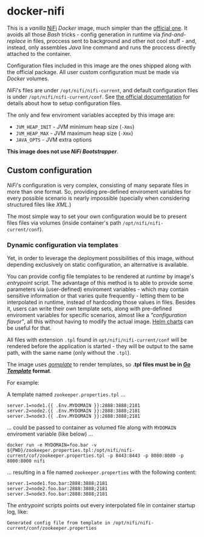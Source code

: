 # docker-nifi

This is a *vanilla* [NiFi](https://nifi.apache.org/) *Docker* image, much simpler than the [official one](https://hub.docker.com/r/apache/nifi/). It avoids all those *Bash* tricks - config generation in runtime via *find-and-replace* in files, proccess sent to background and other not cool stuff - and, instead, only assembles *Java* line command and runs the proccess directly attached to the container.

Configuration files included in this image are the ones shipped along with the official package. All user custom configuration must be made via *Docker* volumes.

*NiFi*'s files are under `/opt/nifi/nifi-current`, and default configuration files is under `/opt/nifi/nifi-current/conf`. See [the official documentation](https://nifi.apache.org/docs/nifi-docs/html/administration-guide.html) for details about how to setup configuration files.

The only and few enviroment variables accepted by this image are:

- `JVM_HEAP_INIT` - JVM minimum heap size (`-Xms`)
- `JVM_HEAP_MAX`  - JVM maximum heap size (`-Xmx`)
- `JAVA_OPTS` - JVM extra options

**This image does not use _NiFi Bootstrapper_**.

## Custom configuration

*NiFi*'s configuration is very complex, consisting of many separate files in more than one format. So, providing pre-defined enviroment variables for every possible scenario is nearly impossible (specially when considering structured files like *XML*.)

The most simple way to set your own configuration would be to present files files via volumes (inside container's path `/opt/nifi/nifi-current/conf`).

### Dynamic configuration via templates

Yet, in order to leverage the deployment possibilities of this image, without depending exclusively on static configuration, an alternative is available.

You can provide config file templates to be rendered at *runtime* by image's *entrypoint* script. The advantage of this method is to able to provide some parameters via (user-defined) enviroment variables - which may contain sensitive information or that varies quite frequently - letting them to be interpolated in runtime, instead of hardcoding those values in files. Besides it, users can write their own template sets, along with pre-defined enviroment variables for specific scenarios, almost like a _"configuration flavor"_, all this without having to modify the actual image. [Helm charts](https://helm.sh/docs/topics/charts/) can be useful for that.

All files with extension `.tpl` found in `opt/nifi/nifi-current/conf` will be rendered before the application is started - they will be output to the same path, with the same name (only without the `.tpl`).

The image uses [*gomplate*](https://docs.gomplate.ca/) to render templates, so **.tpl files must be in [*Go Template*](https://golang.org/pkg/text/template/) format**.

For example:

A template named `zookeeper.properties.tpl` ...
```
server.1=node1.{{ .Env.MYDOMAIN }}:2888:3888;2181
server.2=node2.{{ .Env.MYDOMAIN }}:2888:3888;2181
server.3=node3.{{ .Env.MYDOMAIN }}:2888:3888;2181
```

... could be passed to container as volumed file along with `MYDOMAIN` enviroment variable (like below) ...
```
docker run -e MYDOMAIN=foo.bar -v ${PWD}/zookeeper.properties.tpl:/opt/nifi/nifi-current/cof/zookeeper.properties.tpl -p 8443:8443 -p 8080:8080 -p 8000:8000 nifi
```

... resulting in a file named `zookeeper.properties` with the following content:
```
server.1=node1.foo.bar:2888:3888;2181
server.2=node2.foo.bar:2888:3888;2181
server.3=node3.foo.bar:2888:3888;2181
```

The *entrypoint* scripts points out every interpolated file in container startup log, like:
```
Generated config file from template in /opt/nifi/nifi-current/conf/zookeeper.properties
```
